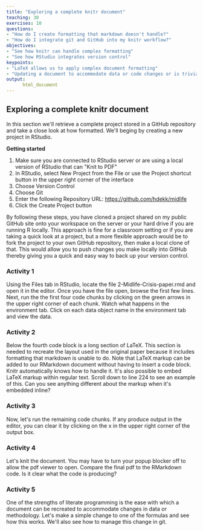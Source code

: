 ```yaml
---
title: "Exploring a complete knitr document"
teaching: 30
exercises: 10
questions:
- "How do I create formatting that markdown doesn't handle?"
- "How do I integrate git and GitHub into my knitr workflow?"
objectives:
- "See how knitr can handle complex formatting"
- "See how RStudio integrates version control"
keypoints:
- "LaTeX allows us to apply complex document formatting"
- "Updating a document to accommodate data or code changes or is trivial"
output:
      html_document
---
```




## Exploring a complete knitr document

In this section we'll retrieve a complete project stored in a GitHub repository and take a close look
at how formatted. We'll beging by creating a new project in RStudio.  


**Getting started**
1. Make sure you are connected to RStudio server or are using a local version of RStudio that can "Knit to PDF"
2. In RStudio, select New Project from the File or use the Project shortcut button in the upper right corner of the interface
3. Choose Version Control
4. Choose Git
5. Enter the following Repository URL: https://github.com/hdekk/midlife
6. Click the Create Project button

By following these steps, you have cloned a project shared on my public GitHub site onto your workspace on the server or your hard drive if you are running R locally. This approach is fine for a classroom setting or if you are taking a quick look at a project, but a more flexible approach would be to fork the project to your own GitHub repository, then make a local clone of that. This would allow you to push changes you make locally into GitHub thereby giving you a quick and easy way to back up your version control. 

### Activity 1
Using the Files tab in RStudio, locate the file 2-Midlife-Crisis-paper.rmd and open it in the editor.
Once you have the file open, browse the first few lines. Next, run the the first four code chunks by clicking on the green arrows in the upper right corner of  each chunk. Watch what happens in the environment tab. Click on each data object name in the environment tab and view the data.

### Activity 2
Below the fourth code block is a long section of LaTeX. This section is needed to recreate the layout 
used in the original paper because it includes formatting that markdown is unable to do. Note that 
LaTeX markup can be added to our RMarkdown document without having to insert a code block. Knitr
automatically knows how to handle it. It's also possible to embed LaTeX markup within regular text.
Scroll down to line 224 to see an example of this.  Can you see anything different about the markup 
when it's embedded inline?

### Activity 3
Now, let's run the remaining code chunks. If any produce output in the editor, you can clear it by 
clicking on the x in the upper right corner of the output box.

### Activity 4
Let's knit the document. You may have to turn your popup blocker off to allow the pdf viewer to open.
Compare the final pdf to the RMarkdown code. Is it clear what the code is producing?

### Activity 5
One of the strengths of literate programming is the ease with which a document can be recreated to accommodate 
changes in data or methodology. Let's make a simple change to one of the formulas and see how this works. We'll also
see how to manage this change in git.

